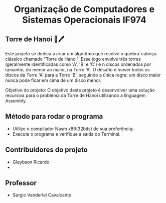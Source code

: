 <h1 align="center"> Organização de Computadores e Sistemas Operacionais IF974 </h1>

## Torre de Hanoi :memo:🖊
Este projeto se dedica a criar um algoritmo que resolve o quebra-cabeça clássico chamado "Torre de Hanoi". Esse jogo envolve três torres (geralmente identificadas como 'A', 'B' e 'C') e n discos ordenados por tamanho, do menor ao maior, na Torre 'A'. O desafio é mover todos os discos da Torre 'A' para a Torre 'B', seguindo a única regra: um disco maior nunca pode ficar em cima de um disco menor.

Objetivo do projeto:
O objetivo deste projeto é desenvolver uma solução recursiva para o problema da Torre de Hanoi utilizando a linguagem Assembly.
## Método para rodar o programa
- Utilize o compilador Nasm x86(32bits) de sua preferência;
- Execute o programa e verifique a saída do Terminal.

## Contribuidores do projeto
 - Gleybson Ricardo
 - 

## Professor 
 - Sergio Vanderlei Cavalcante
